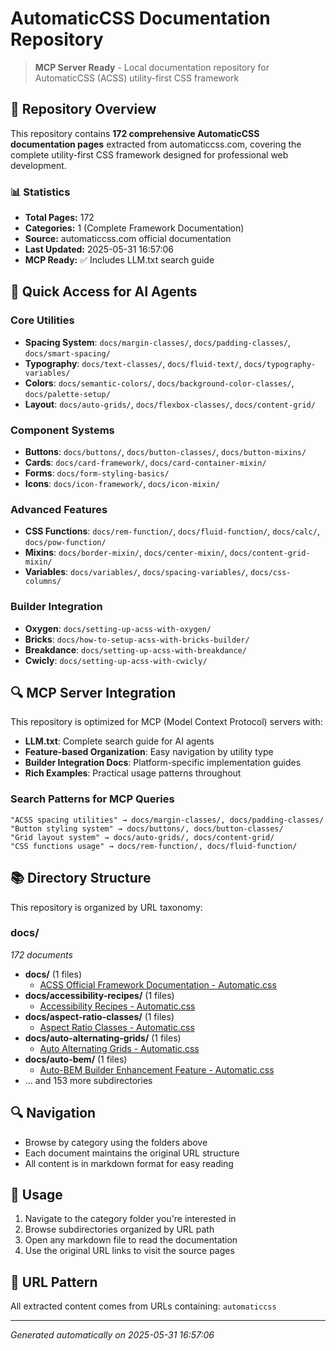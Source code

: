 # AutomaticCSS Documentation Repository

> **MCP Server Ready** - Local documentation repository for AutomaticCSS (ACSS) utility-first CSS framework

## 🚀 Repository Overview

This repository contains **172 comprehensive AutomaticCSS documentation pages** extracted from automaticcss.com, covering the complete utility-first CSS framework designed for professional web development.

### 📊 Statistics
- **Total Pages:** 172
- **Categories:** 1 (Complete Framework Documentation)
- **Source:** automaticcss.com official documentation
- **Last Updated:** 2025-05-31 16:57:06
- **MCP Ready:** ✅ Includes LLM.txt search guide

## 🎯 Quick Access for AI Agents

### Core Utilities
- **Spacing System**: `docs/margin-classes/`, `docs/padding-classes/`, `docs/smart-spacing/`
- **Typography**: `docs/text-classes/`, `docs/fluid-text/`, `docs/typography-variables/`
- **Colors**: `docs/semantic-colors/`, `docs/background-color-classes/`, `docs/palette-setup/`
- **Layout**: `docs/auto-grids/`, `docs/flexbox-classes/`, `docs/content-grid/`

### Component Systems
- **Buttons**: `docs/buttons/`, `docs/button-classes/`, `docs/button-mixins/`
- **Cards**: `docs/card-framework/`, `docs/card-container-mixin/`
- **Forms**: `docs/form-styling-basics/`
- **Icons**: `docs/icon-framework/`, `docs/icon-mixin/`

### Advanced Features
- **CSS Functions**: `docs/rem-function/`, `docs/fluid-function/`, `docs/calc/`, `docs/pow-function/`
- **Mixins**: `docs/border-mixin/`, `docs/center-mixin/`, `docs/content-grid-mixin/`
- **Variables**: `docs/variables/`, `docs/spacing-variables/`, `docs/css-columns/`

### Builder Integration
- **Oxygen**: `docs/setting-up-acss-with-oxygen/`
- **Bricks**: `docs/how-to-setup-acss-with-bricks-builder/`
- **Breakdance**: `docs/setting-up-acss-with-breakdance/`
- **Cwicly**: `docs/setting-up-acss-with-cwicly/`

## 🔍 MCP Server Integration

This repository is optimized for MCP (Model Context Protocol) servers with:

- **LLM.txt**: Complete search guide for AI agents
- **Feature-based Organization**: Easy navigation by utility type
- **Builder Integration Docs**: Platform-specific implementation guides
- **Rich Examples**: Practical usage patterns throughout

### Search Patterns for MCP Queries
```
"ACSS spacing utilities" → docs/margin-classes/, docs/padding-classes/
"Button styling system" → docs/buttons/, docs/button-classes/
"Grid layout system" → docs/auto-grids/, docs/content-grid/
"CSS functions usage" → docs/rem-function/, docs/fluid-function/
```

## 📚 Directory Structure

This repository is organized by URL taxonomy:

### docs/
*172 documents*

- **docs/** (1 files)
  - [ACSS Official Framework Documentation - Automatic.css](docs/ACSS_Official_Framework_Documentation_-_Automatic.css.md)
- **docs/accessibility-recipes/** (1 files)
  - [Accessibility Recipes - Automatic.css](docs/accessibility-recipes/Accessibility_Recipes_-_Automatic.css.md)
- **docs/aspect-ratio-classes/** (1 files)
  - [Aspect Ratio Classes - Automatic.css](docs/aspect-ratio-classes/Aspect_Ratio_Classes_-_Automatic.css.md)
- **docs/auto-alternating-grids/** (1 files)
  - [Auto Alternating Grids - Automatic.css](docs/auto-alternating-grids/Auto_Alternating_Grids_-_Automatic.css.md)
- **docs/auto-bem/** (1 files)
  - [Auto-BEM Builder Enhancement Feature - Automatic.css](docs/auto-bem/Auto-BEM_Builder_Enhancement_Feature_-_Automatic.css.md)
- ... and 153 more subdirectories


## 🔍 Navigation

- Browse by category using the folders above
- Each document maintains the original URL structure
- All content is in markdown format for easy reading

## 📝 Usage

1. Navigate to the category folder you're interested in
2. Browse subdirectories organized by URL path
3. Open any markdown file to read the documentation
4. Use the original URL links to visit the source pages

## 🔗 URL Pattern

All extracted content comes from URLs containing: `automaticcss`

---

*Generated automatically on 2025-05-31 16:57:06*
